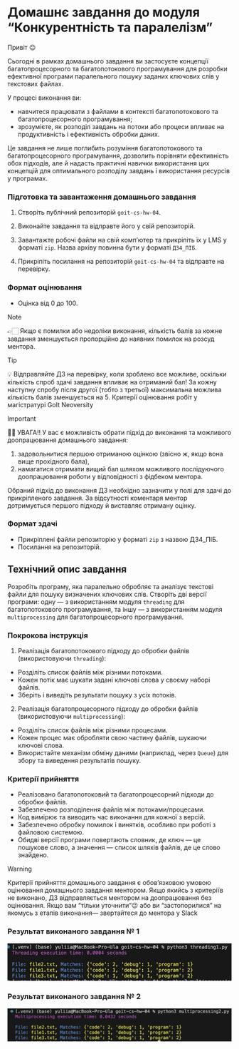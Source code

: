 # Домашнє завдання до модуля “Конкурентність та паралелізм”

Привіт 😉

Сьогодні в рамках домашнього завдання ви застосуєте концепції багатопроцесорного
та багатопотокового програмування для розробки ефективної програми паралельного
пошуку заданих ключових слів у текстових файлах.

У процесі виконання ви:

- навчитеся працювати з файлами в контексті багатопотокового та
  багатопроцесорного програмування;
- зрозумієте, як розподіл завдань на потоки або процеси впливає на
  продуктивність і ефективність обробки даних.

Це завдання не лише поглибить розуміння багатопотокового та багатопроцесорного
програмування, дозволить порівняти ефективність обох підходів, але й надасть
практичні навички використання цих концепцій для оптимального розподілу завдань
і використання ресурсів у програмах.

### Підготовка та завантаження домашнього завдання

1. Створіть публічний репозиторій `goit-cs-hw-04`.

2. Виконайте завдання та відправте його у свій репозиторій.

3. Завантажте робочі файли на свій комп’ютер та прикріпіть їх у LMS у форматі
   `zip`. Назва архіву повинна бути у форматі `ДЗ4_ПІБ`.

4. Прикріпіть посилання на репозиторій `goit-cs-hw-04` та відправте на
   перевірку.

### Формат оцінювання

- Оцінка від 0 до 100.

> [!NOTE]
>
> 👉🏻 Якщо є помилки або недоліки виконання, кількість балів за кожне завдання
> зменшується пропорційно до наявних помилок на розсуд ментора.

> [!TIP]
>
> 💡 Відправляйте ДЗ на перевірку, коли зроблено все можливе, оскільки кількість
> спроб здачі завдання впливає на отриманий бал! За кожну наступну спробу після
> другої (тобто з третьої) максимальна можлива кількість балів зменшується на 5.
> Критерії оцінювання робіт у магістратурі GoIt Neoversity

> [!IMPORTANT]
>
> ☝🏻 УВАГА!! У вас є можливість обрати підхід до виконання та можливого
> доопрацювання домашнього завдання:
>
> 1. задовольнитися першою отриманою оцінкою (звісно ж, якщо вона вище
>    прохідного бала),
> 2. намагатися отримати вищий бал шляхом можливого послідуючого доопрацювання
>    роботи у відповідності з фідбеком ментора.
>
> Обраний підхід до виконання ДЗ необхідно зазначити у полі для здачі до
> прикріпленого завдання. За відсутності коментаря ментор дотримується першого
> підходу й виставляє отриману оцінку.

### Формат здачі

- Прикріплені файли репозиторію у форматі `zip` з назвою ДЗ4_ПІБ.
- Посилання на репозиторій.

## Технiчний опис завдання

Розробіть програму, яка паралельно обробляє та аналізує текстові файли для
пошуку визначених ключових слів. Створіть дві версії програми: одну — з
використанням модуля `threading` для багатопотокового програмування, та іншу — з
використанням модуля `multiprocessing` для багатопроцесорного програмування.

### Покрокова інструкція

1. Реалізація багатопотокового підходу до обробки файлів (використовуючи
   `threading`):

- Розділіть список файлів між різними потоками.
- Кожен потік має шукати задані ключові слова у своєму наборі файлів.
- Зберіть і виведіть результати пошуку з усіх потоків.

2. Реалізація багатопроцесорного підходу до обробки файлів (використовуючи
   `multiprocessing`):

- Розділіть список файлів між різними процесами.
- Кожен процес має обробляти свою частину файлів, шукаючи ключові слова.
- Використайте механізм обміну даними (наприклад, через `Queue`) для збору та
  виведення результатів пошуку.

### Критерії прийняття

- Реалізовано багатопотоковий та багатопроцесорний підходи до обробки файлів.
- Забезпечено розподілення файлів між потоками/процесами.
- Код вимірює та виводить час виконання для кожної з версій.
- Забезпечено обробку помилок і винятків, особливо при роботі з файловою
  системою.
- Обидві версії програми повертають словник, де ключ — це пошукове слово, а
  значення — список шляхів файлів, де це слово знайдено.

> [!WARNING]
>
> Критерії прийняття домашнього завдання є обов’язковою умовою оцінювання
> домашнього завдання ментором. Якщо якийсь з критеріїв не виконано, ДЗ
> відправляється ментором на доопрацювання без оцінювання. Якщо вам “тільки
> уточнити”😉 або ви “застопорилися” на якомусь з етапів виконання— звертайтеся
> до ментора у Slack

### Результат виконаного завдання № 1

![Results](./images/task-1.png)

### Результат виконаного завдання № 2

![Results](./images/task-2.png)
